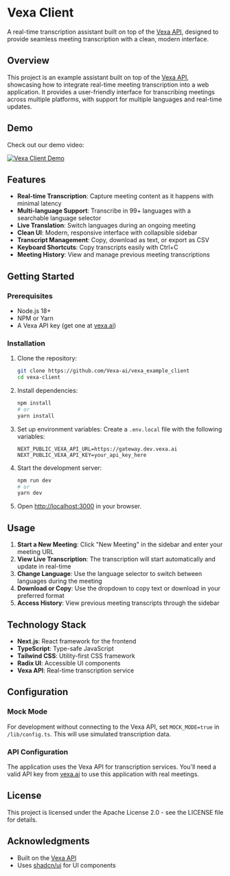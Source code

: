 # Vexa Client

A real-time transcription assistant built on top of the [Vexa API](https://github.com/Vexa-ai/vexa), designed to provide seamless meeting transcription with a clean, modern interface.

## Overview

This project is an example assistant built on top of the [Vexa API](https://github.com/Vexa-ai/vexa), showcasing how to integrate real-time meeting transcription into a web application. It provides a user-friendly interface for transcribing meetings across multiple platforms, with support for multiple languages and real-time updates.

## Demo

Check out our demo video:

[![Vexa Client Demo](https://img.youtube.com/vi/bA_4DVDO_KM/0.jpg)](https://www.youtube.com/watch?v=bA_4DVDO_KM)

## Features

- **Real-time Transcription**: Capture meeting content as it happens with minimal latency
- **Multi-language Support**: Transcribe in 99+ languages with a searchable language selector
- **Live Translation**: Switch languages during an ongoing meeting
- **Clean UI**: Modern, responsive interface with collapsible sidebar
- **Transcript Management**: Copy, download as text, or export as CSV
- **Keyboard Shortcuts**: Copy transcripts easily with Ctrl+C
- **Meeting History**: View and manage previous meeting transcriptions

## Getting Started

### Prerequisites

- Node.js 18+
- NPM or Yarn
- A Vexa API key (get one at [vexa.ai](https://vexa.ai))

### Installation

1. Clone the repository:
   ```bash
   git clone https://github.com/Vexa-ai/vexa_example_client
   cd vexa-client
   ```

2. Install dependencies:
   ```bash
   npm install
   # or
   yarn install
   ```

3. Set up environment variables:
   Create a `.env.local` file with the following variables:
   ```
   NEXT_PUBLIC_VEXA_API_URL=https://gateway.dev.vexa.ai
   NEXT_PUBLIC_VEXA_API_KEY=your_api_key_here
   ```

4. Start the development server:
   ```bash
   npm run dev
   # or
   yarn dev
   ```

5. Open [http://localhost:3000](http://localhost:3000) in your browser.

## Usage

1. **Start a New Meeting**: Click "New Meeting" in the sidebar and enter your meeting URL
2. **View Live Transcription**: The transcription will start automatically and update in real-time
3. **Change Language**: Use the language selector to switch between languages during the meeting
4. **Download or Copy**: Use the dropdown to copy text or download in your preferred format
5. **Access History**: View previous meeting transcripts through the sidebar

## Technology Stack

- **Next.js**: React framework for the frontend
- **TypeScript**: Type-safe JavaScript
- **Tailwind CSS**: Utility-first CSS framework
- **Radix UI**: Accessible UI components
- **Vexa API**: Real-time transcription service

## Configuration

### Mock Mode

For development without connecting to the Vexa API, set `MOCK_MODE=true` in `/lib/config.ts`. This will use simulated transcription data.

### API Configuration

The application uses the Vexa API for transcription services. You'll need a valid API key from [vexa.ai](https://vexa.ai) to use this application with real meetings.

## License

This project is licensed under the Apache License 2.0 - see the LICENSE file for details.

## Acknowledgments

- Built on the [Vexa API](https://github.com/Vexa-ai/vexa)
- Uses [shadcn/ui](https://ui.shadcn.com/) for UI components 